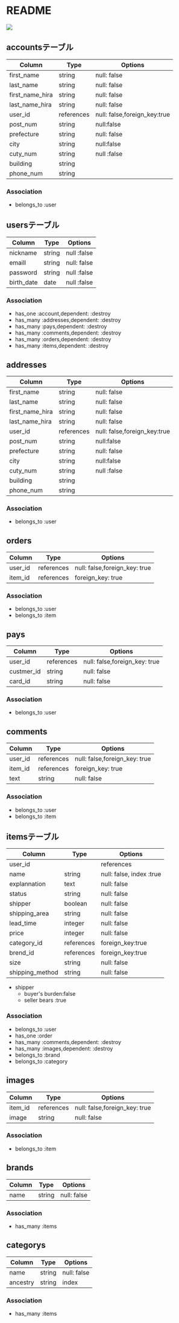 # README

<img src="https://i.gyazo.com/7d68ebe972ad64314319c0fc29ee11c3.png">


## accountsテーブル
|Column|Type|Options|
|------|----|-------|
|first_name|string|null: false|
|last_name|string|null: false|
|first_name_hira|string|null: false|
|last_name_hira|string|null: false|
|user_id|references|null: false,foreign_key:true|
|post_num|string|null:false|
|prefecture|string|null: false|
|city|string|null:false|
|cuty_num|string|null :false|
|building|string|
|phone_num|string|

### Association
- belongs_to :user



## usersテーブル
|Column|Type|Options|
|------|----|-------|
|nickname|string|null :false|
|emaill|string|null: false|
|password|string|null :false|
|birth_date|date|null :false|

### Association
- has_one :account,dependent: :destroy
- has_many :addresses,dependent: :destroy
- has_many :pays,dependent: :destroy
- has_many :comments,dependent: :destroy
- has_many :orders,dependent: :destroy
- has_many :items,dependent: :destroy



## addresses
|Column|Type|Options|
|------|----|-------|
|first_name|string|null: false|
|last_name|string|null: false|
|first_name_hira|string|null: false|
|last_name_hira|string|null: false|
|user_id|references|null: false,foreign_key:true|
|post_num|string|null:false|
|prefecture|string|null: false|
|city|string|null:false|
|cuty_num|string|null :false|
|building|string|
|phone_num|string|

### Association
- belongs_to :user


## orders
|Column|Type|Options|
|------|----|-------|
|user_id|references|null: false,foreign_key: true|
|item_id|references|foreign_key: true|

### Association
- belongs_to :user
- belongs_to :item


## pays
|Column|Type|Options|
|------|----|-------|
|user_id|references|null: false,foreign_key: true|
|custmer_id|string|null: false|
|card_id|string|null: false|

### Association
- belongs_to :user

## comments
|Column|Type|Options|
|------|----|-------|
|user_id|references|null: false,foreign_key: true|
|item_id|references|foreign_key: true|
|text|string|null: false|

### Association
- belongs_to :user
- belongs_to :item





## itemsテーブル
|Column|Type|Options|
|------|----|-------|
|user_id||references|null: false,foreign_key: true|
|name|string|null: false, index :true|
|explannation|text|null: false|
|status|string|null: false|
|shipper|boolean|null: false|
|shipping_area|string|null: false|
|lead_time|integer|null: false|
|price|integer|null: false|
|category_id|references|foreign_key:true|
|brend_id|references|foreign_key:true|
|size|string|null: false|
|shipping_method|string|null: false|

- shipper
  - buyer's burden:false
  - seller bears  :true  

### Association
- belongs_to :user
- has_one :order
- has_many :comments,dependent: :destroy
- has_many :images,dependent: :destroy
- belongs_to :brand
- belongs_to :category



## images
|Column|Type|Options|
|------|----|-------|
|item_id|references|null: false,foreign_key: true|
|image|string|null: false|

### Association
- belongs_to :item



## brands
|Column|Type|Options|
|------|----|-------|
|name|string|null: false|

### Association
- has_many :items



## categorys
|Column|Type|Options|
|------|----|-------|
|name|string|null: false|
|ancestry|string|index|

### Association
- has_many :items







